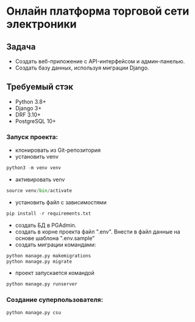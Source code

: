# Онлайн платформа торговой сети электроники

## Задача

* Создать веб-приложение с API-интерфейсом и админ-панелью.
* Создать базу данных, используя миграции Django.

## Требуемый стэк

 * Python 3.8+
 * Django 3+
 * DRF 3.10+
 * PostgreSQL 10+

### Запуск проекта:

 * клонировать из Git-репозитория
 * установить venv
```python
python3 -m venv venv
```
 * активировать venv
```python
source venv/bin/activate
```
 * установить файл с зависимостями
```python
pip install -r requirements.txt
```
 * создать БД в PGAdmin.
 * создать в корне проекта файл ".env". Внести в файл данные на основе шаблона ".env.sample"
 * создать миграции командами:
```python
python manage.py makemigrations
python manage.py migrate
```
* проект запускается командой
```python
python manage.py runserver
```


### Создание суперпользователя:
```python
python manage.py csu
```
